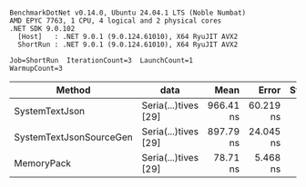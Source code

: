 ```

BenchmarkDotNet v0.14.0, Ubuntu 24.04.1 LTS (Noble Numbat)
AMD EPYC 7763, 1 CPU, 4 logical and 2 physical cores
.NET SDK 9.0.102
  [Host]   : .NET 9.0.1 (9.0.124.61010), X64 RyuJIT AVX2
  ShortRun : .NET 9.0.1 (9.0.124.61010), X64 RyuJIT AVX2

Job=ShortRun  IterationCount=3  LaunchCount=1  
WarmupCount=3  

```
| Method                  | data                 | Mean      | Error     | StdDev   | Min       | Max       | Gen0   | Allocated |
|------------------------ |--------------------- |----------:|----------:|---------:|----------:|----------:|-------:|----------:|
| SystemTextJson          | Seria(...)tives [29] | 966.41 ns | 60.219 ns | 3.301 ns | 963.19 ns | 969.79 ns | 0.0267 |     464 B |
| SystemTextJsonSourceGen | Seria(...)tives [29] | 897.79 ns | 24.045 ns | 1.318 ns | 896.46 ns | 899.10 ns | 0.0334 |     568 B |
| MemoryPack              | Seria(...)tives [29] |  78.71 ns |  5.468 ns | 0.300 ns |  78.49 ns |  79.05 ns | 0.0072 |     120 B |
